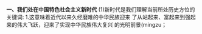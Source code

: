 **一、我们处在中国特色社会主义新时代**
(1)新时代是我们理解当前所处历史方位的关键词:  1.这意味着近代以来久经磨难的中华民族迎来 了从站起来、富起来到强起来的伟大飞跃，迎来了实现中华民族伟大复兴 的光明前景(mingzu；